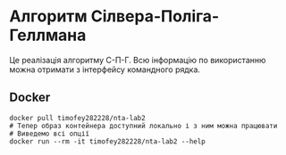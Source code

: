# Алгоритм Сілвера-Поліга-Геллмана

Це реалізація алгоритму С-П-Г. Всю інформацію по використанню можна отримати з інтерфейсу командного рядка.

## Docker
```shell
docker pull timofey282228/nta-lab2
# Тепер образ контейнера доступний локально і з ним можна працювати
# Виведемо всі опції
docker run --rm -it timofey282228/nta-lab2 --help
```
